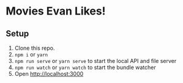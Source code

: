 # Movies Evan Likes!

## Setup

1. Clone this repo.
2. `npm i` or `yarn`
3. `npm run serve` or `yarn serve` to start the local API and file server
3. `npm run watch` or `yarn watch` to start the bundle watcher
4. Open [http://localhost:3000](http://localhost:3000)

